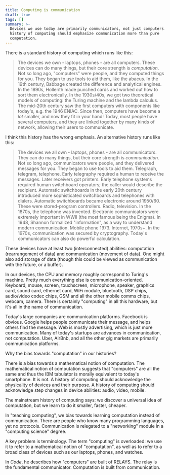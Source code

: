 ```yaml
---
title: Computing is communication
draft: true
tags: []
summary: >-
  Devices we use today are primarily communicators, not just computers. The
  history of computing should emphasize communication more than pure
  computation.
---
```


There is a standard history of computing which runs like this:

> The devices we own - laptops, phones - are all computers.
> These devices can do many things, but their core strength is _computation_.
> Not so long ago, "computers" were people, and they computed things for you.
> They began to use tools to aid them, like the abacus.
> In the 19th century, Babbage created the difference and analytical engines.
> In the 1890s, Hollerith made punched cards and worked out how to sort them electronically.
> In the 1930s/40s, we got two theoretical models of computing: the Turing machine and the lambda calculus.
> The mid-20th century saw the first computers with components like today's, e.g. the 1946 ENIAC.
> Since then, computers have become a _lot_ smaller, and now they fit in your hand!
> Today, most people have several computers,
> and they are linked together by many kinds of network, allowing their users to communicate.

I think this history has the wrong emphasis.
An alternative history runs like this:

> The devices we all own - laptops, phones - are all communicators.
> They can do many things, but their core strength is _communication_.
> Not so long ago, communicators were people, and they delivered messages for you.
> They began to use tools to aid them.
> Telegraph, telegram, telephone.
> Early telegraphy required a human to receive the messages. Later receivers got printers.
> Early telephone systems required human switchboard operators; the caller would describe the recipient.
> Automatic switchboards in the early 20th century introduced more sophisticated switchboards and telephones with dialers.
> Automatic switchboards became electronic around 1950/60. These were stored-program controllers.
> Radio, television.
> In the 1870s, the telephone was invented.
> Electronic communicators were extremely important in WWII (the most famous being the Enigma).
> In 1948, Shannon formalized "information", as a way to understand modern communication.
> Mobile phone 1973.
> Internet, 1970s+.
> In the 1970s, communication was secured by cryptography.
> Today's communicators can also do powerful calculation.

These devices have at least two (interconnected) abilities:
computation (rearrangement of data) and communication (movement of data).
One might also add storage of data
(though this could be viewed as communication with the future, or a buffer).

In our devices, the CPU and memory roughly correspond to Turing's machine.
Pretty much everything else is communication-oriented.
Keyboard, mouse, screen, touchscreen, microphone, speaker, graphics card, sound card, ethernet card, WiFi module, bluetooth, DSP chips, audio/video codec chips, GSM and all the other mobile comms chips, webcam, camera.
There is certainly "computing" in all this hardware,
but it's all in the name of communication.

Today's large companies are communication platforms.
Facebook is obvious.
Google helps people communicate their message, and helps others find the message.
Web is mostly advertising, which is just more communication.
Many of today's startups are advances in communication, not computation.
Uber, AirBnb, and all the other gig markets are primarily communication platforms.

Why the bias towards "computation" in our histories?

There is a bias towards a mathematical notion of computation.
The mathematical notion of computation suggests that
"computers" are all the same
and thus the IBM tabulator is morally equivalent to today's smartphone.
It is not.
A history of computing should acknowledge the physicality of devices and their purpose.
A history of computing should acknowledge step changes in device abilities:
audio, video, mobile.

The mainstream history of computing says:
we discover a universal idea of computation,
but we learn to do it smaller, faster, cheaper.

In "teaching computing",
we bias towards learning computation instead of communication.
There are people who know many programming languages, yet no protocols.
Communication is relegated to a "networking" module in a "computing science" degree.

A key problem is terminology.
The term "computing" is overloaded:
we use it to refer to a mathematical notion of "computation",
as well as to refer to a broad class of devices such as our laptops, phones, and watches.

In _Code_, he describes how "computers" are built of RELAYS.
The relay is the fundamental communicator.
Computation is built from communication.
